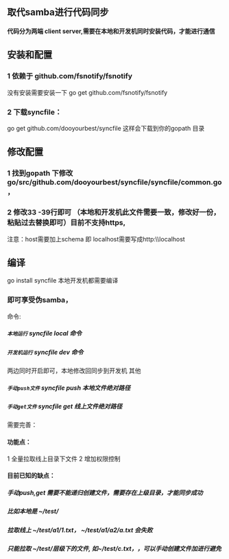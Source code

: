 ## 取代samba进行代码同步
#### 代码分为两端 client server,需要在本地和开发机同时安装代码，才能进行通信
## 安装和配置
### 1 依赖于 github.com/fsnotify/fsnotify
   没有安装需要安装一下 go get  github.com/fsnotify/fsnotify
### 2 下载syncfile：
   go get github.com/dooyourbest/syncfile 
   这样会下载到你的gopath 目录
## 修改配置
### 1 找到gopath 下修改 go/src/github.com/dooyourbest/syncfile/syncfile/common.go ，
### 2 修改33 -39行即可 （本地和开发机此文件需要一致，修改好一份，粘贴过去替换即可）目前不支持https,
 注意：host需要加上schema 即 localhost需要写成http:\\\localhost
## 编译
go install syncfile
 本地开发机都需要编译

### 即可享受伪samba，
命令:
##### `本地运行`     syncfile local 命令
##### `开发机运行`  syncfile dev 命令
  两边同时开启即可，本地修改回同步到开发机
 其他
##### `手动push文件`  syncfile push 本地文件绝对路径
##### `手动get文件`  syncfile get 线上文件绝对路径
  需要完善：
  #### 功能点：
  
  1 全量拉取线上目录下文件
  2 增加权限控制
  #### 目前已知的缺点：
  ##### 手动push,get 需要不能递归创建文件，需要存在上级目录，才能同步成功
  ##### 比如本地是 ~/test/
  ##### 拉取线上  ~/test/a1/1.txt， ~/test/a1/a2/a.txt 会失败
  ##### 只能拉取 \~/test/层级下的文件, 如~/test/c.txt，，可以手动创建文件加进行避免

